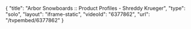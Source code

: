 {
    "title": "Arbor Snowboards :: Product Profiles - Shreddy Krueger",
    "type": "solo",
    "layout": "iframe-static",
    "videoId": "6377862",
    "url": "\/tvpembed\/6377862"
}